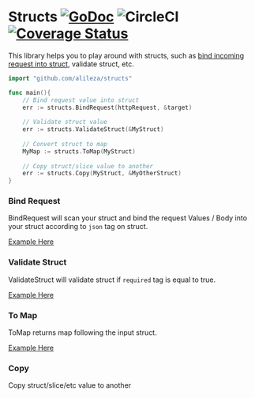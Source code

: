 # Structs [![GoDoc](http://img.shields.io/badge/go-documentation-blue.svg?style=flat-square)](http://godoc.org/github.com/alileza/structs) ![CircleCI](https://circleci.com/gh/alileza/structs.png?style=shield&circle-token=e9a794ff32b429804e757d05de595d32fdbd1929) [![Coverage Status](https://coveralls.io/repos/github/alileza/structs/badge.svg?branch=master)](https://coveralls.io/github/alileza/structs?branch=master)

This library helps you to play around with structs, such as [bind incoming request into struct](#bind-request), validate struct, etc.

```go
import "github.com/alileza/structs"

func main(){
    // Bind request value into struct
    err := structs.BindRequest(httpRequest, &target)
    
    // Validate struct value
    err := structs.ValidateStruct(&MyStruct)
    
    // Convert struct to map
    MyMap := structs.ToMap(MyStruct)
    
    // Copy struct/slice value to another
    err := structs.Copy(MyStruct, &MyOtherStruct)
}
```

### Bind Request
BindRequest will scan your struct and bind the request Values / Body into your struct according to `json` tag on struct.

[Example Here](https://godoc.org/github.com/alileza/structs#example-BindRequest)

### Validate Struct
ValidateStruct will validate struct if `required` tag is equal to true.

[Example Here](https://godoc.org/github.com/alileza/structs#example-ValidateStruct)

### To Map
ToMap returns map following the input struct.

[Example Here](https://godoc.org/github.com/alileza/structs#example-BindRequest)

### Copy
Copy struct/slice/etc value to another

